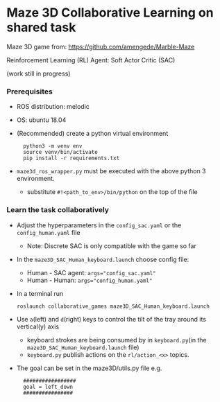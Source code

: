 # Maze 3D Collaborative Learning on shared task

Maze 3D game from: https://github.com/amengede/Marble-Maze

Reinforcement Learning (RL) Agent: Soft Actor Critic (SAC)

(work still in progress)

### Prerequisites 
* ROS distribution: melodic
* OS: ubuntu 18.04
* (Recommended) create a python virtual environment

        python3 -m venv env
        source venv/bin/activate
        pip install -r requirements.txt

* `maze3d_ros_wrapper.py` must be executed with the above python 3 environment.
  * substitute `#!<path_to_env>/bin/python` on the top of the file

### Learn the task collaboratively
   
* Adjust the hyperparameters in the `config_sac.yaml` or the `config_human.yaml` file
    * Note: Discrete SAC is only compatible with the game so far
  

* In the `maze3D_SAC_Human_keyboard.launch` choose config file:
    * Human - SAC agent: `args="config_sac.yaml"`
    * Human - Human: `args="config_human.yaml"`
  

* In a terminal run
    
      roslaunch collaborative_games maze3D_SAC_Human_keyboard.launch
 

* Use `a`(left) and `d`(right) keys to control the tilt of the tray around its vertical(y) axis
  * keyboard strokes are being consumed by in `keyboard.py`(in the `maze3D_SAC_Human_keyboard.launch` file)
  * `keyboard.py` publish actions on the `rl/action_<x>` topics.
  

* The goal can be set in the maze3D/utils.py file
    e.g. 
  
        #################
        goal = left_down
        ################




